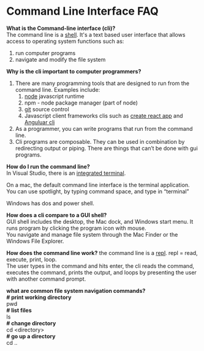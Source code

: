 # Command Line Interface FAQ

**What is the Command-line interface (cli)?**  
The command line is a [shell](https://en.wikipedia.org/wiki/Shell_(computing)). It's a text based user interface that allows access to operating system functions such as:  
1. run computer programs  
2. navigate and modify the file system  

**Why is the cli important to computer programmers?**  
1. There are many programming tools that are designed to run from the command line. Examples include:  
   1. [node](https://nodejs.org/en/) javascript runtime
   2. npm - node package manager (part of node)
   3. [git](https://git-scm.com/downloads) source control  
   4. Javascript client frameworks clis such as [create react app](https://create-react-app.dev/) and [Anguluar cli](https://angular.io/cli)  
2. As a programmer, you can write programs that run from the command line.  
3. Cli programs are composable. They can be used in combination by redirecting output or piping. There are things that can’t be done with gui programs.  

**How do I run the command line?**  
In Visual Studio, there is an [integrated terminal](https://code.visualstudio.com/docs/editor/integrated-terminal).

On a mac, the default command line interface is the terminal application.  
You can use spotlight, by typing command space, and type in “terminal”  

Windows has dos and power shell. 

**How does a  cli compare to a GUI shell?**  
GUI shell includes the desktop, the Mac dock, and Windows start menu.
It runs program by clicking the program icon with mouse.  
You navigate and manage file system through the Mac Finder or the Windows File Explorer.

**How does the command line work?**
the command line is a [repl](https://en.wikipedia.org/wiki/Read%E2%80%93eval%E2%80%93print_loop). 
repl = read, execute, print, loop.  
The user types in the command and hits enter, the cli reads the command, executes the command, prints the output, and loops by presenting the user with another command prompt.  

**what are common file system navigation commands?**  
**\# print working directory**  
pwd  
**\# list files**  
ls  
**\# change directory**  
cd \<directory>  
**\# go up a directory**  
cd ..  


